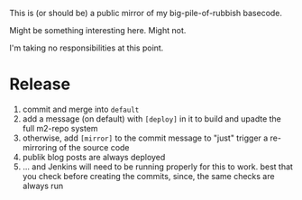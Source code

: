 
This is (or should be) a public mirror of my big-pile-of-rubbish basecode.

Might be something interesting here.
Might not.

I'm taking no responsibilities at this point.

# Release

1. commit and merge into `default`
1. add a message (on default) with `[deploy]` in it to build and upadte the full m2-repo system
4. otherwise, add `[mirror]` to the commit message to "just" trigger a re-mirroring of the source code
3. publik blog posts are always deployed
5. ... and Jenkins will need to be running properly for this to work. best that you check before creating the commits, since, the same checks are always run